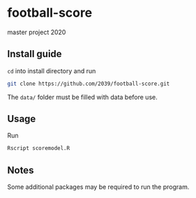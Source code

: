 # football-score
master project 2020

## Install guide
`cd` into install directory and run

```sh
git clone https://github.com/2039/football-score.git
```

The `data/` folder must be filled with data before use.

## Usage

Run
```sh
Rscript scoremodel.R
```

## Notes

Some additional packages may be required to run the program.
